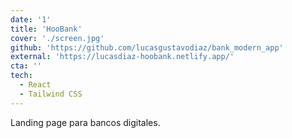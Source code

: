 ```yaml
---
date: '1'
title: 'HooBank'
cover: './screen.jpg'
github: 'https://github.com/lucasgustavodiaz/bank_modern_app'
external: 'https://lucasdiaz-hoobank.netlify.app/'
cta: ''
tech:
  - React
  - Tailwind CSS
---
```


Landing page para bancos digitales.
